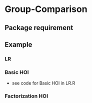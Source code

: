 # Group-Comparison

## Package requirement

## Example

### LR

### Basic HOI
- see code for Basic HOI in LR.R
### Factorization HOI
